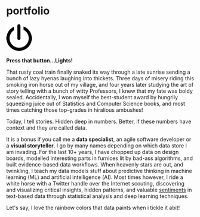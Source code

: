 # portfolio

![](/images/power-button.png)

**Press that button...Lights!**

That rusty coal train finally snaked its way through a late sunrise sending a bunch of lazy hyenas laughing into thickets. Three days of misery riding this smoking iron horse out of my village, and four years later studying the art of story telling with a bunch of witty Professors, I knew that my fate was boldy sealed. Accidentally, I won myself the best-student award by hungrily squeezing juice out of Statistics and Computer Science books, and most times catching those top-grades in hiralious ambushes!   

Today, I tell stories. Hidden deep in numbers. Better, if these numbers have context and they are called data. 

It is a bonus if you call me a __data specialist__, an agile software developer or a __visual storyteller__. I go by many names depending on which data store I am invading. For the last 10+ years, I have chopped up data on design boards, modelled interesting parts in furnices lit by bad-ass algorithms, and built evidence-based data workflows. When heavenly stars are out, and twinkling, I teach my data models stuff about predictive thinking in machine learning (ML) and artificial intelligence (AI). Most times however, I ride a white horse with a Twitter handle over the Internet scouting, discovering and visualizing critical insights, hidden patterns, and valuable [sentiments](sahmiye-twitter.html) in text-based data through statistical analysis and deep learning techniques. 

Let's say, I love the rainbow colors that data paints when i tickle it abit! 
